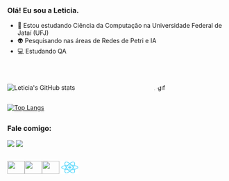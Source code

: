 ### Olá! Eu sou a Leticia.

- 👾 Estou estudando Ciência da Computação na Universidade Federal de Jataí (UFJ)
- 👽 Pesquisando nas áreas de Redes de Petri e IA
- 💻 Estudando QA
 </div>
  
  ##

  <div>

<div style="display: inline_block"><br>
  
![Leticia's GitHub stats](https://github-readme-stats.vercel.app/api?username=imleticiagb&show_icons=true&theme=dark)
<img align="right" alt="Let-gif" height="200" width="200" style="border-radius:80px;"
src="https://i.pinimg.com/originals/06/7c/38/067c38ee38288d81d3ea7b9b497bca90.gif">
 
 </div>
  
 ##
 
<div> 
 
 
[![Top Langs](https://github-readme-stats.vercel.app/api/top-langs/?username=imleticiagb)](https://github.com/imleticiagb/github-readme-stats)

          
 </div>
  
  ##
  ### Fale comigo: 
<div> 
  <a href = "mailto:leticiabjti@gmail.com"><img src="https://img.shields.io/badge/-Gmail-%23333?style=for-the-badge&logo=gmail&logoColor=white" target="_blank"></a>
  <a href="https://www.linkedin.com/in/leticiagbatista/" target="_blank"><img src="https://img.shields.io/badge/-LinkedIn-%230077B5?style=for-the-badge&logo=linkedin&logoColor=white" target="_blank"></a> 

   </div>
  
  ##
 
<div> 

<img align="center" height="30" width="40" 
src="https://cdn.jsdelivr.net/gh/devicons/devicon/icons/c/c-original.svg" /><img align="center" height="30" width="40"
src="https://cdn.jsdelivr.net/gh/devicons/devicon@latest/icons/javascript/javascript-original.svg" /><img align="center" height="30" width="40"          
src="https://cdn.jsdelivr.net/gh/devicons/devicon/icons/java/java-original.svg" />
<img align="center" alt="Leti-React" height="30" width="40" src="https://raw.githubusercontent.com/devicons/devicon/master/icons/react/react-original.svg">
